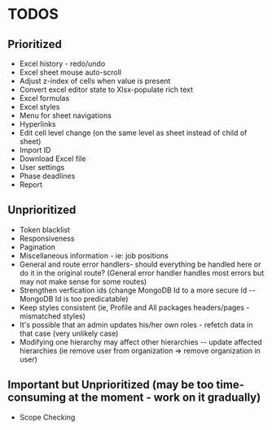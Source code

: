 # TODOS

## Prioritized

- Excel history - redo/undo
- Excel sheet mouse auto-scroll
- Adjust z-index of cells when value is present
- Convert excel editor state to Xlsx-populate rich text
- Excel formulas
- Excel styles
- Menu for sheet navigations
- Hyperlinks
- Edit cell level change (on the same level as sheet instead of child of sheet)
- Import ID
- Download Excel file
- User settings
- Phase deadlines
- Report

## Unprioritized

- Token blacklist
- Responsiveness
- Pagination
- Miscellaneous information - ie: job positions
- General and route error handlers- should everything be handled here or do it in the original route? (General error handler handles most errors but may not make sense for some routes)
- Strengthen verfication ids (change MongoDB Id to a more secure Id -- MongoDB Id is too predicatable)
- Keep styles consistent (ie, Profile and All packages headers/pages - mismatched styles)
- It's possible that an admin updates his/her own roles - refetch data in that case (very unlikely case)
- Modifying one hierarchy may affect other hierarchies -- update affected hierarchies (ie remove user from organization => remove organization in user)

## Important but Unprioritized (may be too time-consuming at the moment - work on it gradually)

- Scope Checking
